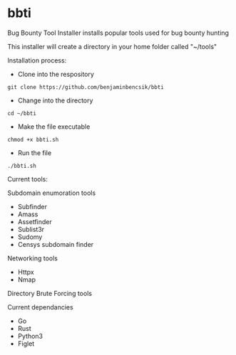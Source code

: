 # bbti
Bug Bounty Tool Installer installs popular tools used for bug bounty hunting

This installer will create a directory in your home folder called "~/tools" 



Installation process:

- Clone into the respository 
````````````````````````````````````````````````````````````````````````````````````````````````````````````````````````````````````````````````````````````````
git clone https://github.com/benjaminbencsik/bbti
````````````````````````````````````````````````````````````````````````````````````````````````````````````````````````````````````````````````````````````````
- Change into the directory 
````````````````````````````````````````````````````````````````````````````````````````````````````````````````````````````````````````````````````````````````
cd ~/bbti 
````````````````````````````````````````````````````````````````````````````````````````````````````````````````````````````````````````````````````````````````
- Make the file executable 
````````````````````````````````````````````````````````````````````````````````````````````````````````````````````````````````````````````````````````````````
chmod +x bbti.sh 
````````````````````````````````````````````````````````````````````````````````````````````````````````````````````````````````````````````````````````````````
- Run the file 
````````````````````````````````````````````````````````````````````````````````````````````````````````````````````````````````````````````````````````````````
./bbti.sh
````````````````````````````````````````````````````````````````````````````````````````````````````````````````````````````````````````````````````````````````




Current tools:

Subdomain enumoration tools
- Subfinder 
- Amass 
- Assetfinder
- Sublist3r
- Sudomy 
- Censys subdomain finder

Networking tools 
- Httpx
- Nmap

Directory Brute Forcing tools





Current dependancies 
- Go
- Rust 
- Python3
- Figlet 
